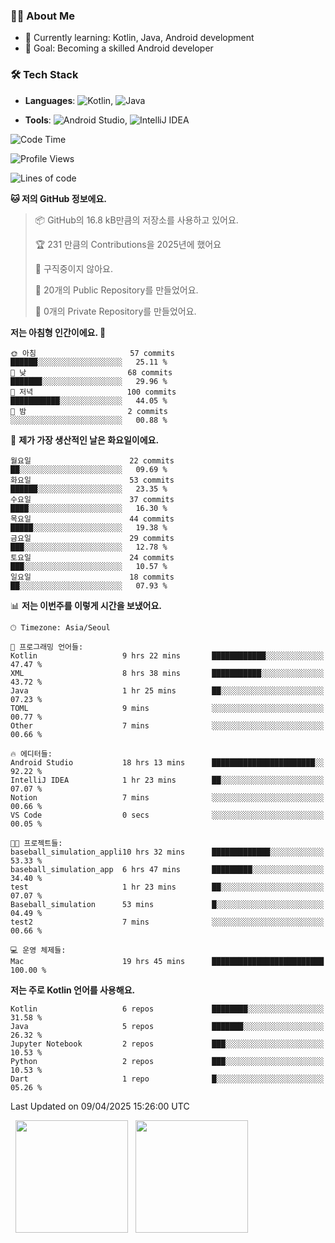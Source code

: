 ### 👨‍💻 About Me
- 🌱 Currently learning: Kotlin, Java, Android development
- 🎯 Goal: Becoming a skilled Android developer

### 🛠 Tech Stack
- **Languages**: ![Kotlin](https://img.shields.io/badge/Kotlin-0095D5?style=flat-square&logo=kotlin&logoColor=white), 
![Java](https://img.shields.io/badge/Java-007396?style=flat-square&logo=coffeescript&logoColor=white)

- **Tools**:
![Android Studio](https://img.shields.io/badge/Android%20Studio-3DDC84?style=flat-square&logo=android-studio&logoColor=white), 
![IntelliJ IDEA](https://img.shields.io/badge/IntelliJ%20IDEA-000000?style=flat-square&logo=intellij-idea&logoColor=white)

<!--START_SECTION:waka-->
![Code Time](http://img.shields.io/badge/Code%20Time-85%20hrs%2030%20mins-blue)

![Profile Views](http://img.shields.io/badge/Profile%20Views-0-blue)

![Lines of code](https://img.shields.io/badge/%EC%A0%80%EB%8A%94%20%EC%97%AC%ED%83%9C%EA%B9%8C%EC%A7%80%20-168.9%20thousand%20%EC%A4%84%EC%9D%98%20%EC%BD%94%EB%93%9C%EB%A5%BC%20%EC%9E%91%EC%84%B1%ED%96%88%EC%96%B4%EC%9A%94.-blue)

**🐱 저의 GitHub 정보에요.** 

> 📦 GitHub의 16.8 kB만큼의 저장소를 사용하고 있어요. 
 > 
> 🏆 231 만큼의 Contributions을 2025년에 했어요
 > 
> 🚫 구직중이지 않아요.
 > 
> 📜 20개의 Public Repository를 만들었어요. 
 > 
> 🔑 0개의 Private Repository를 만들었어요. 
 > 
**저는 아침형 인간이에요. 🐤** 

```text
🌞 아침                     57 commits          ██████░░░░░░░░░░░░░░░░░░░   25.11 % 
🌆 낮　                     68 commits          ███████░░░░░░░░░░░░░░░░░░   29.96 % 
🌃 저녁                     100 commits         ███████████░░░░░░░░░░░░░░   44.05 % 
🌙 밤　                     2 commits           ░░░░░░░░░░░░░░░░░░░░░░░░░   00.88 % 
```
📅 **제가 가장 생산적인 날은 화요일이에요.** 

```text
월요일                      22 commits          ██░░░░░░░░░░░░░░░░░░░░░░░   09.69 % 
화요일                      53 commits          ██████░░░░░░░░░░░░░░░░░░░   23.35 % 
수요일                      37 commits          ████░░░░░░░░░░░░░░░░░░░░░   16.30 % 
목요일                      44 commits          █████░░░░░░░░░░░░░░░░░░░░   19.38 % 
금요일                      29 commits          ███░░░░░░░░░░░░░░░░░░░░░░   12.78 % 
토요일                      24 commits          ███░░░░░░░░░░░░░░░░░░░░░░   10.57 % 
일요일                      18 commits          ██░░░░░░░░░░░░░░░░░░░░░░░   07.93 % 
```


📊 **저는 이번주를 이렇게 시간을 보냈어요.** 

```text
🕑︎ Timezone: Asia/Seoul

💬 프로그래밍 언어들: 
Kotlin                   9 hrs 22 mins       ████████████░░░░░░░░░░░░░   47.47 % 
XML                      8 hrs 38 mins       ███████████░░░░░░░░░░░░░░   43.72 % 
Java                     1 hr 25 mins        ██░░░░░░░░░░░░░░░░░░░░░░░   07.23 % 
TOML                     9 mins              ░░░░░░░░░░░░░░░░░░░░░░░░░   00.77 % 
Other                    7 mins              ░░░░░░░░░░░░░░░░░░░░░░░░░   00.66 % 

🔥 에디터들: 
Android Studio           18 hrs 13 mins      ███████████████████████░░   92.22 % 
IntelliJ IDEA            1 hr 23 mins        ██░░░░░░░░░░░░░░░░░░░░░░░   07.07 % 
Notion                   7 mins              ░░░░░░░░░░░░░░░░░░░░░░░░░   00.66 % 
VS Code                  0 secs              ░░░░░░░░░░░░░░░░░░░░░░░░░   00.05 % 

🐱‍💻 프로젝트들: 
baseball_simulation_appli10 hrs 32 mins      █████████████░░░░░░░░░░░░   53.33 % 
baseball_simulation_app  6 hrs 47 mins       █████████░░░░░░░░░░░░░░░░   34.40 % 
test                     1 hr 23 mins        ██░░░░░░░░░░░░░░░░░░░░░░░   07.07 % 
Baseball_simulation      53 mins             █░░░░░░░░░░░░░░░░░░░░░░░░   04.49 % 
test2                    7 mins              ░░░░░░░░░░░░░░░░░░░░░░░░░   00.66 % 

💻 운영 체제들: 
Mac                      19 hrs 45 mins      █████████████████████████   100.00 % 
```

**저는 주로 Kotlin 언어를 사용해요.** 

```text
Kotlin                   6 repos             ████████░░░░░░░░░░░░░░░░░   31.58 % 
Java                     5 repos             ███████░░░░░░░░░░░░░░░░░░   26.32 % 
Jupyter Notebook         2 repos             ███░░░░░░░░░░░░░░░░░░░░░░   10.53 % 
Python                   2 repos             ███░░░░░░░░░░░░░░░░░░░░░░   10.53 % 
Dart                     1 repo              █░░░░░░░░░░░░░░░░░░░░░░░░   05.26 % 
```




 Last Updated on 09/04/2025 15:26:00 UTC
<!--END_SECTION:waka-->

<p>
  <img height="180em" src="https://github-readme-stats.vercel.app/api?username=JongHyun070105&show_icons=true&include_all_commits=true&bg_color=0d1117&title_color=ffffff&text_color=c9d1d9&icon_color=79ff97">
  <img height="180em" src="https://github-readme-stats.vercel.app/api/top-langs/?username=JongHyun070105&layout=compact&langs_count=4&bg_color=0d1117&title_color=ffffff&text_color=c9d1d9&hide=php,jupyter%20notebook&hide_repo=EcoStep,mimir,git-session">
</p>

